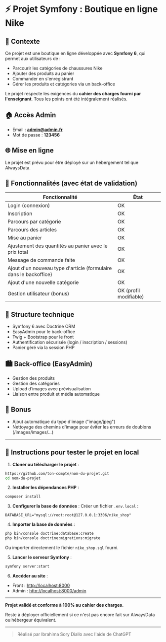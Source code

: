 # ⚡ Projet Symfony : Boutique en ligne Nike

## 📅 Contexte

Ce projet est une boutique en ligne développée avec **Symfony 6**, qui permet aux utilisateurs de :

* Parcourir les catégories de chaussures Nike
* Ajouter des produits au panier
* Commander en s'enregistrant
* Gérer les produits et catégories via un back-office

Le projet respecte les exigences du **cahier des charges fourni par l'enseignant**. Tous les points ont été intégralement réalisés.

## 🏠 Accès Admin

* Email : **[admin@admin.fr](mailto:admin@admin.fr)**
* Mot de passe : **123456**

## 🌐 Mise en ligne

Le projet est prévu pour être déployé sur un hébergement tel que AlwaysData.

## 📂 Fonctionnalités (avec état de validation)

| Fonctionnalité                                                    | État                   |
| ----------------------------------------------------------------- | ---------------------- |
| Login (connexion)                                                 | OK                     |
| Inscription                                                       | OK                     |
| Parcours par catégorie                                            | OK                     |
| Parcours des articles                                             | OK                     |
| Mise au panier                                                    | OK                     |
| Ajustement des quantités au panier avec le prix total             | OK                     |
| Message de commande faite                                         | OK                     |
| Ajout d'un nouveau type d'article (formulaire dans le backoffice) | OK                     |
| Ajout d'une nouvelle catégorie                                    | OK                     |
| Gestion utilisateur (bonus)                                       | OK (profil modifiable) |

## 💼 Structure technique

* Symfony 6 avec Doctrine ORM
* EasyAdmin pour le back-office
* Twig + Bootstrap pour le front
* Authentification sécurisée (login / inscription / sessions)
* Panier géré via la session PHP

## 🏙️ Back-office (EasyAdmin)

* Gestion des produits
* Gestion des catégories
* Upload d’images avec prévisualisation
* Liaison entre produit et média automatique

## 🌟 Bonus

* Ajout automatique du type d'image ("image/jpeg")
* Nettoyage des chemins d'image pour éviter les erreurs de doublons (/images/images/...)

---

## 🧪 Instructions pour tester le projet en local

1. **Cloner ou télécharger le projet** :

```bash
https://github.com/ton-compte/nom-du-projet.git
cd nom-du-projet
```

2. **Installer les dépendances PHP** :

```bash
composer install
```

3. **Configurer la base de données** :
   Créer un fichier `.env.local` :

```
DATABASE_URL="mysql://root:root@127.0.0.1:3306/nike_shop"
```

4. **Importer la base de données** :

```bash
php bin/console doctrine:database:create
php bin/console doctrine:migrations:migrate
```

Ou importer directement le fichier `nike_shop.sql` fourni.

5. **Lancer le serveur Symfony** :

```bash
symfony server:start
```

6. **Accéder au site** :

* Front : [http://localhost:8000](http://localhost:8000)
* Admin : [http://localhost:8000/admin](http://localhost:8000/admin)

---

**Projet validé et conforme à 100% au cahier des charges.**

Reste à déployer officiellement si ce n'est pas encore fait sur AlwaysData ou hébergeur équivalent.

---

> Réalisé par Ibrahima Sory Diallo avec l'aide de ChatGPT
